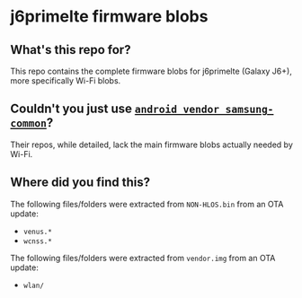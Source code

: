 # j6primelte firmware blobs

## What's this repo for?
This repo contains the complete firmware blobs for j6primelte (Galaxy J6+),
more specifically Wi-Fi blobs.

## Couldn't you just use [`android_vendor_samsung-common`](https://github.com/samsung-msm8937-devs/android_vendor_samsung-common)?
Their repos, while detailed, lack the main firmware blobs actually needed by
Wi-Fi.

## Where did you find this?
The following files/folders were extracted from `NON-HLOS.bin`
from an OTA update:
- `venus.*`
- `wcnss.*`

The following files/folders were extracted from `vendor.img`
from an OTA update:
- `wlan/`

